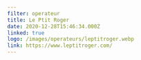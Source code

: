 ```yaml
---
filter: operateur
title: Le Ptit Roger
date: 2020-12-28T15:46:34.000Z
linked: true
logo: /images/operateurs/leptitroger.webp
link: https://www.leptitroger.com/
---
```

